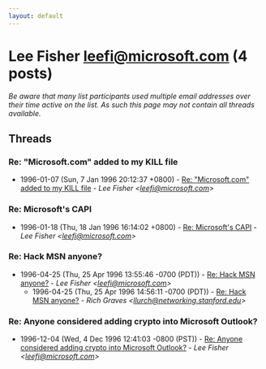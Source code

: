 ```yaml
---
layout: default
---
```


# Lee Fisher <leefi@microsoft.com> (4 posts)

_Be aware that many list participants used multiple email addresses over their time active on the list. As such this page may not contain all threads available._

## Threads

### Re: "Microsoft.com" added to my KILL file
+ 1996-01-07 (Sun, 7 Jan 1996 20:12:37 +0800) - [Re: "Microsoft.com" added to my KILL file](/archive/1996/01/893f45001043cebfb45e2cbc838898f99bbc3833ade5ae188c539ef29e155a1a) - _Lee Fisher \<leefi@microsoft.com\>_

### Re: Microsoft's CAPI
+ 1996-01-18 (Thu, 18 Jan 1996 16:14:02 +0800) - [Re: Microsoft's CAPI](/archive/1996/01/7a24498d0a4275f3f30e6eb7e6009af65ad7af2fd2c1f6a32961b799c3925577) - _Lee Fisher \<leefi@microsoft.com\>_

### Re: Hack MSN anyone?
+ 1996-04-25 (Thu, 25 Apr 1996 13:55:46 -0700 (PDT)) - [Re: Hack MSN anyone?](/archive/1996/04/1bf55ebe337121aaf23ff153aad8ab61a226ac25d9f8caaca45b7bca5c42f33f) - _Lee Fisher \<leefi@microsoft.com\>_
  + 1996-04-25 (Thu, 25 Apr 1996 14:56:11 -0700 (PDT)) - [Re: Hack MSN anyone?](/archive/1996/04/c89c10059d1dd264f137537ffaa14acee94a648ae319ee97adcea6af537885fe) - _Rich Graves \<llurch@networking.stanford.edu\>_

### Re: Anyone considered adding crypto into Microsoft Outlook?
+ 1996-12-04 (Wed, 4 Dec 1996 12:41:03 -0800 (PST)) - [Re: Anyone considered adding crypto into Microsoft Outlook?](/archive/1996/12/c3a72fdd21c10678fc4b6af277fda032a9b4314547315f4b2aaf8eba4da2de4c) - _Lee Fisher \<leefi@microsoft.com\>_

